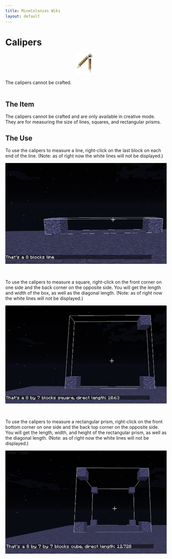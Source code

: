 ```yaml
---
title: MineColonies Wiki
layout: default
---
```

# Calipers

<div class="infobox box text-center">
    <p style="text-align:center;"><img src="../../assets/images/icons/minecolonies/caliper.png" alt="Caliper"></p>
    <recipe>The calipers cannot be crafted.</recipe>
</div>
<br>

## The Item

The calipers cannot be crafted and are only available in creative mode. They are for measuring the size of lines, squares, and rectangular prisms.
<br>

## The Use

To use the calipers to measure a line, right-click on the last block on each end of the line. (Note: as of right now the white lines will not be displayed.)  

<p style="text-align:center;"><img src="../../assets/images/items/caliperstraight.png" alt="Measuring a Line"></p>
<br>

To use the calipers to measure a square, right-click on the front corner on one side and the back corner on the opposite side. You will get the length and width of the box, as well as the diagonal length. (Note: as of right now the white lines will not be displayed.)  

<p style="text-align:center;"><img src="../../assets/images/items/caliperdiagonal.png" alt="Measuring a Square"></p>
<br>

To use the calipers to measure a rectangular prism, right-click on the front bottom corner on one side and the back top corner on the opposite side. You will get the length, width, and height of the rectangular prism, as well as the diagonal length. (Note: as of right now the white lines will not be displayed.)  

<p style="text-align:center;"><img src="../../assets/images/items/calipercube.png" alt="Measuring a Cube"></p>
<br>


